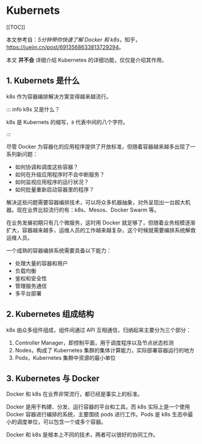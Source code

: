 # Kubernets

[[TOC]]

本文参考自：*5分钟带你快速了解 Docker 和 k8s*，知乎，<https://juejin.cn/post/6913568633813729294>。

本文 **并不会** 详细介绍 Kubernetes 的详细功能，仅仅是介绍其作用。

## 1. Kubernets 是什么

k8s 作为容器编排解决方案变得越来越流行。

::: info k8s 又是什么？

k8s 是 Kubernets 的缩写，`8` 代表中间的八个字符。

:::

尽管 Docker 为容器化的应用程序提供了开放标准，但随着容器越来越多出现了一系列新问题：

- 如何协调和调度这些容器？
- 如何在升级应用程序时不会中断服务？
- 如何监视应用程序的运行状况？
- 如何批量重新启动容器里的程序？

解决这些问题需要容器编排技术，可以将众多机器抽象，对外呈现出一台超大机器。现在业界比较流行的有：k8s、Mesos、Docker Swarm 等。

在业务发展初期只有几个微服务，这时用 Docker 就足够了，但随着业务规模逐渐扩大，容器越来越多，运维人员的工作越来越复杂，这个时候就需要编排系统解救运维人员。

一个成熟的容器编排系统需要具备以下能力：

- 处理大量的容器和用户
- 负载均衡
- 鉴权和安全性
- 管理服务通信
- 多平台部署

## 2. Kubernetes 组成结构

k8s 由众多组件组成，组件间通过 API 互相通信，归纳起来主要分为三个部分：

1. Controller Manager，即控制平面，用于调度程序以及节点状态检测
2. Nodes，构成了 Kubernetes 集群的集体计算能力，实际部署容器运行的地方
3. Pods，Kubernetes 集群中资源的最小单位

## 3. Kubernetes 与 Docker

Docker 和 k8s 在业界非常流行，都已经是事实上的标准。

Docker 是用于构建、分发、运行容器的平台和工具。而 k8s 实际上是一个使用 Docker 容器进行编排的系统，主要围绕 pods 进行工作。Pods 是 k8s 生态中最小的调度单位，可以包含一个或多个容器。

Docker 和 k8s 是根本上不同的技术，两者可以很好的协同工作。
